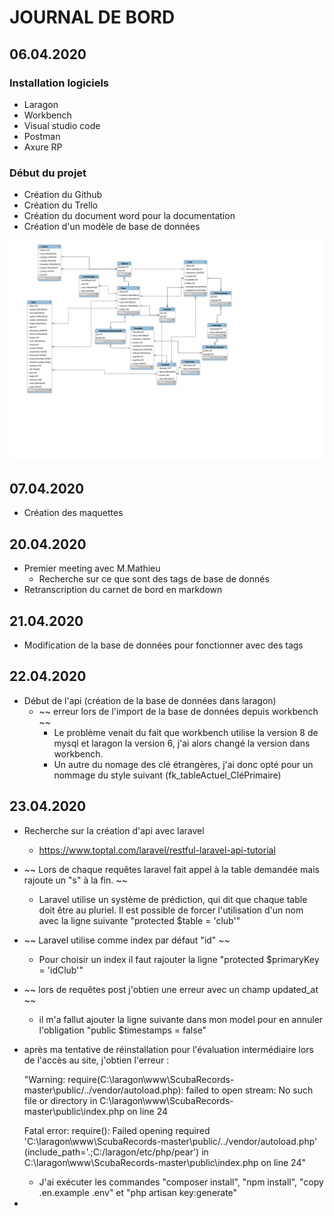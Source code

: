 # JOURNAL DE BORD

## 06.04.2020
### Installation logiciels
- Laragon
- Workbench
- Visual studio code
- Postman
- Axure RP
  
### Début du projet
- Création du Github
- Création du Trello 
- Création du document word pour la documentation
- Création d'un modèle de base de données

![database v1](/Documentation/Bdd/v1.SVG)

## 07.04.2020
- Création des maquettes

## 20.04.2020
- Premier meeting avec M.Mathieu
  - Recherche sur ce que sont des tags de base de donnés
- Retranscription du carnet de bord en markdown

## 21.04.2020
- Modification de la base de données pour fonctionner avec des tags

## 22.04.2020
- Début de l'api (création de la base de données dans laragon)
  - ~~ erreur lors de l'import de la base de données depuis workbench ~~
    - Le problème venait du fait que workbench utilise la version 8 de mysql et laragon la version 6, j'ai alors changé la version dans workbench.
    - Un autre du nomage des clé étrangères, j'ai donc opté pour un nommage du style suivant (fk_tableActuel_CléPrimaire)

## 23.04.2020
- Recherche sur la création d'api avec laravel
  - https://www.toptal.com/laravel/restful-laravel-api-tutorial 
- ~~ Lors de chaque requêtes laravel fait appel à la table demandée mais rajoute un "s" à la fin. ~~ 
  - Laravel utilise un système de prédiction, qui dit que chaque table doit être au pluriel. Il est possible de forcer l'utilisation d'un nom avec la ligne suivante "protected $table = 'club'"
- ~~ Laravel utilise comme index par défaut "id" ~~  
  - Pour choisir un index il faut rajouter la ligne "protected $primaryKey = 'idClub'"
- ~~ lors de requêtes post j'obtien une erreur avec un champ updated_at ~~ 
  - il m'a fallut ajouter la ligne suivante dans mon model pour en annuler l'obligation "public $timestamps = false" 
- après ma tentative de réinstallation pour l'évaluation intermédiaire lors de l'accès au site, j'obtien l'erreur : 
  
  "Warning: require(C:\laragon\www\ScubaRecords-master\public/../vendor/autoload.php): failed to open stream: No such file or directory in C:\laragon\www\ScubaRecords-master\public\index.php on line 24

  Fatal error: require(): Failed opening required 'C:\laragon\www\ScubaRecords-master\public/../vendor/autoload.php' (include_path='.;C:/laragon/etc/php/pear') in C:\laragon\www\ScubaRecords-master\public\index.php on line 24" 
  - J'ai exécuter les commandes "composer install", "npm install", "copy .en.example .env" et "php artisan key:generate"

- 
     